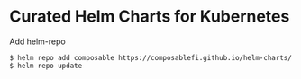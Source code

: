 # Curated Helm Charts for Kubernetes

Add helm-repo
```
$ helm repo add composable https://composablefi.github.io/helm-charts/
$ helm repo update
```
